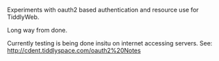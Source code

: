 
Experiments with oauth2 based authentication and resource use
for TiddlyWeb.

Long way from done.

Currently testing is being done insitu on internet accessing
servers. See: http://cdent.tiddlyspace.com/oauth2%20Notes

